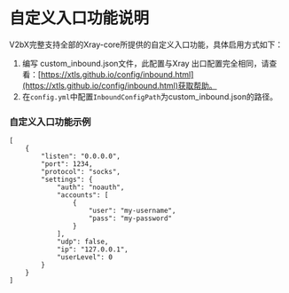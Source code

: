 # 自定义入口功能说明

V2bX完整支持全部的Xray-core所提供的自定义入口功能，具体启用方式如下：

1. 编写 custom\_inbound.json文件，此配置与Xray 出口配置完全相同，请查看：[https://xtls.github.io/config/inbound.html](https://xtls.github.io/config/inbound.html)获取帮助。
2. 在`config.yml`中配置`InboundConfigPath`为custom\_inbound.json的路径。

### 自定义入口功能示例

```
[
    {
        "listen": "0.0.0.0",
        "port": 1234,
        "protocol": "socks",
        "settings": {
            "auth": "noauth",
            "accounts": [
                {
                    "user": "my-username",
                    "pass": "my-password"
                }
            ],
            "udp": false,
            "ip": "127.0.0.1",
            "userLevel": 0
        }
    }
]
```
